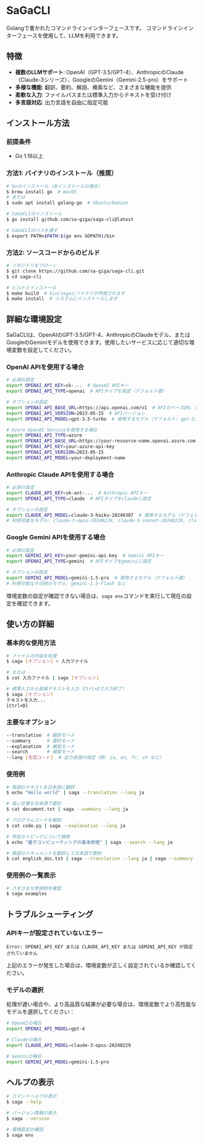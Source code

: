 # SaGaCLI
Golangで書かれたコマンドラインインターフェースです。
コマンドラインインターフェースを使用して、LLMを利用できます。

## 特徴

- **複数のLLMサポート**: OpenAI（GPT-3.5/GPT-4）、AnthropicのClaude（Claude-3シリーズ）、GoogleのGemini（Gemini-2.5-pro）をサポート
- **多様な機能**: 翻訳、要約、解説、検索など、さまざまな機能を提供
- **柔軟な入力**: ファイルパスまたは標準入力からテキストを受け付け
- **多言語対応**: 出力言語を自由に指定可能

## インストール方法

### 前提条件

- Go 1.16以上

### 方法1: バイナリのインストール（推奨）

```bash
# Goのインストール（未インストールの場合）
$ brew install go  # macOS
# または
$ sudo apt install golang-go  # Ubuntu/Debian

# SaGaCLIのインストール 
$ go install github.com/sa-giga/saga-cli@latest

# SaGaCLIのパスを通す
$ export PATH=$PATH:$(go env GOPATH)/bin
```

### 方法2: ソースコードからのビルド

```bash
# リポジトリをクローン
$ git clone https://github.com/sa-giga/saga-cli.git
$ cd saga-cli

# ビルドとインストール
$ make build  # bin/sagaにバイナリが作成されます
$ make install  # システムにインストールします
```

## 詳細な環境設定

SaGaCLIは、OpenAIのGPT-3.5/GPT-4、AnthropicのClaudeモデル、またはGoogleのGeminiモデルを使用できます。使用したいサービスに応じて適切な環境変数を設定してください。

### OpenAI APIを使用する場合

```bash
# 必須の設定
export OPENAI_API_KEY=sk-...  # OpenAI APIキー
export OPENAI_API_TYPE=openai  # APIタイプを指定（デフォルト値）

# オプションの設定
export OPENAI_API_BASE_URL=https://api.openai.com/v1  # APIのベースURL（デフォルト値）
export OPENAI_API_VERSION=2023-05-15  # APIバージョン
export OPENAI_API_MODEL=gpt-3.5-turbo  # 使用するモデル（デフォルト: gpt-3.5-turbo）

# Azure OpenAI Serviceを使用する場合
export OPENAI_API_TYPE=azure
export OPENAI_API_BASE_URL=https://your-resource-name.openai.azure.com
export OPENAI_API_KEY=your-azure-api-key
export OPENAI_API_VERSION=2023-05-15
export OPENAI_API_MODEL=your-deployment-name
```

### Anthropic Claude APIを使用する場合

```bash
# 必須の設定
export CLAUDE_API_KEY=sk-ant-...  # Anthropic APIキー
export OPENAI_API_TYPE=claude  # APIタイプをclaudeに設定

# オプションの設定
export CLAUDE_API_MODEL=claude-3-haiku-20240307  # 使用するモデル（デフォルト値）
# 利用可能なモデル: claude-3-opus-20240229, claude-3-sonnet-20240229, claude-3-haiku-20240307 など
```

### Google Gemini APIを使用する場合

```bash
# 必須の設定
export GEMINI_API_KEY=your-gemini-api-key  # Gemini APIキー
export OPENAI_API_TYPE=gemini  # APIタイプをgeminiに設定

# オプションの設定
export GEMINI_API_MODEL=gemini-1.5-pro  # 使用するモデル（デフォルト値）
# 利用可能なその他のモデル: gemini-1.5-flash など
```

環境変数の設定が確認できない場合は、`saga env`コマンドを実行して現在の設定を確認できます。

## 使い方の詳細

### 基本的な使用方法

```bash
# ファイルの内容を処理
$ saga [オプション] < 入力ファイル

# または
$ cat 入力ファイル | saga [オプション]

# 標準入力から直接テキストを入力（Ctrl+Dで入力終了）
$ saga [オプション]
テキストを入力...
[Ctrl+D]
```

### 主要なオプション

```bash
--translation  # 翻訳モード
--summary      # 要約モード
--explanation  # 解説モード
--search       # 検索モード
--lang [言語コード]  # 出力言語の指定（例: ja, en, fr, zh など）
```

### 使用例

```bash
# 英語のテキストを日本語に翻訳
$ echo "Hello world" | saga --translation --lang ja

# 長い文書を日本語で要約
$ cat document.txt | saga --summary --lang ja

# プログラムコードを解説
$ cat code.py | saga --explanation --lang ja

# 特定のトピックについて検索
$ echo "量子コンピューティングの基本原理" | saga --search --lang ja

# 英語のドキュメントを翻訳して日本語で要約
$ cat english_doc.txt | saga --translation --lang ja | saga --summary --lang ja
```

### 使用例の一覧表示

```bash
# さまざまな使用例を確認
$ saga examples
```

## トラブルシューティング

### APIキーが設定されていないエラー

```
Error: OPENAI_API_KEY または CLAUDE_API_KEY または GEMINI_API_KEY が設定されていません
```

上記のエラーが発生した場合は、環境変数が正しく設定されているか確認してください。

### モデルの選択

処理が遅い場合や、より高品質な結果が必要な場合は、環境変数でより高性能なモデルを選択してください：

```bash
# OpenAIの場合
export OPENAI_API_MODEL=gpt-4

# Claudeの場合
export CLAUDE_API_MODEL=claude-3-opus-20240229

# Geminiの場合
export GEMINI_API_MODEL=gemini-1.5-pro
```

## ヘルプの表示

```bash
# コマンドヘルプの表示
$ saga --help

# バージョン情報の表示
$ saga --version

# 環境設定の確認
$ saga env
```

